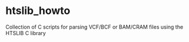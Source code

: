 # htslib_howto
Collection of C scripts for parsing VCF/BCF or BAM/CRAM files using the HTSLIB C library
